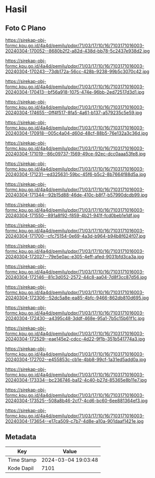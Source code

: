 # Hasil

## Foto C Plano

https://sirekap-obj-formc.kpu.go.id/4a4d/pemilu/pdpr/71/03/17/10/16/7103171016003-20240304-170052--8680b2f2-a82d-438d-bb78-5c2437e938d2.jpg

https://sirekap-obj-formc.kpu.go.id/4a4d/pemilu/pdpr/71/03/17/10/16/7103171016003-20240304-170243--73db172a-56cc-428b-9238-99b5c3070c42.jpg

https://sirekap-obj-formc.kpu.go.id/4a4d/pemilu/pdpr/71/03/17/10/16/7103171016003-20240304-170413--bf56a918-1075-474e-96bb-2ed72517d3d1.jpg

https://sirekap-obj-formc.kpu.go.id/4a4d/pemilu/pdpr/71/03/17/10/16/7103171016003-20240304-174655--0ff4f517-8fa5-4a61-b137-a579235c5e59.jpg

https://sirekap-obj-formc.kpu.go.id/4a4d/pemilu/pdpr/71/03/17/10/16/7103171016003-20240304-170918--005c4a04-d60d-48cf-88b5-76e132a3c36d.jpg

https://sirekap-obj-formc.kpu.go.id/4a4d/pemilu/pdpr/71/03/17/10/16/7103171016003-20240304-171019--86c09737-1569-49ce-92ec-dcc0aaa53fe8.jpg

https://sirekap-obj-formc.kpu.go.id/4a4d/pemilu/pdpr/71/03/17/10/16/7103171016003-20240304-171231--ed325631-59bc-45f6-b5c2-8b7664f88d5a.jpg

https://sirekap-obj-formc.kpu.go.id/4a4d/pemilu/pdpr/71/03/17/10/16/7103171016003-20240304-171344--92b15d88-46de-410c-b8f7-b57990dcdb99.jpg

https://sirekap-obj-formc.kpu.go.id/4a4d/pemilu/pdpr/71/03/17/10/16/7103171016003-20240304-171550--891a8f92-f859-4b21-941f-fcd0beb1e1df.jpg

https://sirekap-obj-formc.kpu.go.id/4a4d/pemilu/pdpr/71/03/17/10/16/7103171016003-20240304-171700--cfc75154-0e69-4a3d-b964-b94b8f624f07.jpg

https://sirekap-obj-formc.kpu.go.id/4a4d/pemilu/pdpr/71/03/17/10/16/7103171016003-20240304-172027--79e5e0ac-e305-4eff-afed-9031bfd3ca3a.jpg

https://sirekap-obj-formc.kpu.go.id/4a4d/pemilu/pdpr/71/03/17/10/16/7103171016003-20240304-172146--81c3d052-2572-44c8-aa04-7d8f3cc87d56.jpg

https://sirekap-obj-formc.kpu.go.id/4a4d/pemilu/pdpr/71/03/17/10/16/7103171016003-20240304-172306--52dc5a8e-ea85-4bfc-9466-862db810d695.jpg

https://sirekap-obj-formc.kpu.go.id/4a4d/pemilu/pdpr/71/03/17/10/16/7103171016003-20240304-172430--a4395c48-3ddf-468e-95a1-7b5c15b61f1c.jpg

https://sirekap-obj-formc.kpu.go.id/4a4d/pemilu/pdpr/71/03/17/10/16/7103171016003-20240304-172529--eae145e2-cdcc-4d22-9f1b-351b541774a3.jpg

https://sirekap-obj-formc.kpu.go.id/4a4d/pemilu/pdpr/71/03/17/10/16/7103171016003-20240304-172702--e455853c-cb1e-4bb8-99cf-1a31ed5add0a.jpg

https://sirekap-obj-formc.kpu.go.id/4a4d/pemilu/pdpr/71/03/17/10/16/7103171016003-20240304-173334--bc236746-ba12-4c40-b27d-85365e8b11e7.jpg

https://sirekap-obj-formc.kpu.go.id/4a4d/pemilu/pdpr/71/03/17/10/16/7103171016003-20240304-173525--508a8b46-2cf7-4cd6-bc60-6ee881364ef3.jpg

https://sirekap-obj-formc.kpu.go.id/4a4d/pemilu/pdpr/71/03/17/10/16/7103171016003-20240304-173654--e17ca509-c7b7-4d8e-a10a-901daaf1421e.jpg


## Metadata

| Key        | Value               |
| ---------- | ------------------- |
| Time Stamp | 2024-03-04 19:03:48 |
| Kode Dapil | 7101                |



